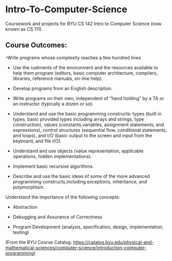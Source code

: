# Intro-To-Computer-Science
Coursework and projects for BYU CS 142 Intro to Computer Science (now known as CS 111).


## Course Outcomes: 

-Write programs whose complexity reaches a few hundred lines

- Use the rudiments of the environment and the resources available to help them program (editors, basic computer architecture, compilers, libraries, reference manuals, on-line help).

- Develop programs from an English description.

- Write programs on their own, independent of "hand holding" by a TA or an instructor (typically a dozen or so).

- Understand and use the basic programming constructs: types (built in types, basic provided types including arrays and strings, type construction), values (constants,variables, assignment statements, and expressions), control structures (sequential flow, conditional statements, and loops), and I/O (basic output to the screen and input from the keyboard, and file I/O).

- Understand and use objects (value representation, applicable operations, hidden implementations).

- Implement basic recursive algorithms.

- Describe and use the basic ideas of some of the more advanced programming constructs,including exceptions, inheritance, and polymorphism.

Understand the importance of the following concepts:

- Abstraction

- Debugging and Assurance of Correctness

- Program Development (analysis, specification, design, implementation, testing)

(From the BYU Course Catalog: https://catalog.byu.edu/physical-and-mathematical-sciences/computer-science/introduction-computer-programming) 
